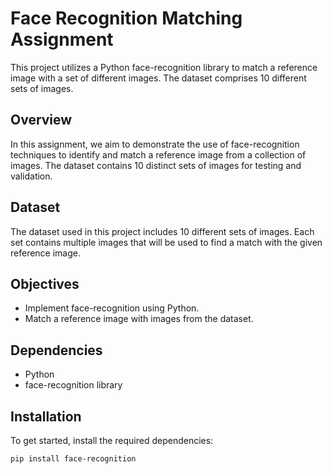 # Face Recognition Matching Assignment

This project utilizes a Python face-recognition library to match a reference image with a set of different images. The dataset comprises 10 different sets of images.

## Overview

In this assignment, we aim to demonstrate the use of face-recognition techniques to identify and match a reference image from a collection of images. The dataset contains 10 distinct sets of images for testing and validation.

## Dataset

The dataset used in this project includes 10 different sets of images. Each set contains multiple images that will be used to find a match with the given reference image.

## Objectives

- Implement face-recognition using Python.
- Match a reference image with images from the dataset.

## Dependencies

- Python
- face-recognition library

## Installation

To get started, install the required dependencies:

```bash
pip install face-recognition
